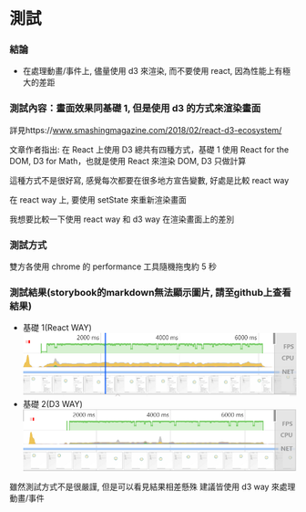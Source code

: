 # 測試

### 結論

- 在處理動畫/事件上, 儘量使用 d3 來渲染, 而不要使用 react, 因為性能上有極大的差距

### 測試內容：畫面效果同基礎 1, 但是使用 d3 的方式來渲染畫面

詳見https://www.smashingmagazine.com/2018/02/react-d3-ecosystem/

文章作者指出: 在 React 上使用 D3 總共有四種方式，基礎 1 使用 React for the DOM, D3 for Math，也就是使用 React 來渲染 DOM, D3 只做計算

這種方式不是很好寫, 感覺每次都要在很多地方宣告變數, 好處是比較 react way

在 react way 上, 要使用 setState 來重新渲染畫面

我想要比較一下使用 react way 和 d3 way 在渲染畫面上的差別

### 測試方式

雙方各使用 chrome 的 performance 工具隨機拖曳約 5 秒

### 測試結果(storybook的markdown無法顯示圖片, 請至github上查看結果)

- 基礎 1(React WAY)
  ![](./test1.png)
- 基礎 2(D3 WAY)
  ![](./test2.png)

雖然測試方式不是很嚴謹, 但是可以看見結果相差懸殊
建議皆使用 d3 way 來處理動畫/事件
